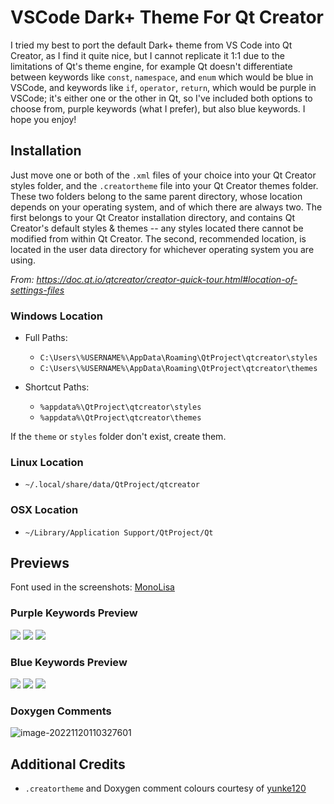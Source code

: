 # VSCode Dark+ Theme For Qt Creator

I tried my best to port the default Dark+ theme from VS Code into Qt Creator, as I find it quite nice, but I cannot replicate it 1:1 due to the limitations of Qt's theme engine, for example Qt doesn't differentiate between keywords like `const`, `namespace`, and `enum` which would be blue in VSCode, and keywords like `if`, `operator`, `return`, which would be purple in VSCode; it's either one or the other in Qt, so I've included both options to choose from, purple keywords (what I prefer), but also blue keywords. I hope you enjoy!

## Installation

Just move one or both of the `.xml` files of your choice into your Qt Creator styles folder, and the `.creatortheme` file into your Qt Creator themes folder. These two folders belong to the same parent directory, whose location depends on your operating system, and of which there are always two. The first belongs to your Qt Creator installation directory, and contains Qt Creator's default styles & themes -- any styles located there cannot be modified from within Qt Creator. The second, recommended location, is located in the user data directory for whichever operating system you are using.

_From: https://doc.qt.io/qtcreator/creator-quick-tour.html#location-of-settings-files_

### Windows Location
- Full Paths: 
  * `C:\Users\%USERNAME%\AppData\Roaming\QtProject\qtcreator\styles`
  * `C:\Users\%USERNAME%\AppData\Roaming\QtProject\qtcreator\themes`

- Shortcut Paths:   
  * `%appdata%\QtProject\qtcreator\styles`
  * `%appdata%\QtProject\qtcreator\themes`

If the `theme` or `styles` folder don't exist, create them.

### Linux Location
- `~/.local/share/data/QtProject/qtcreator`

### OSX Location
- `~/Library/Application Support/QtProject/Qt`

## Previews
Font used in the screenshots:  [MonoLisa](https://www.monolisa.dev/)

### Purple Keywords Preview 
![](screenshots/purple1.png)
![](screenshots/purple2.png)
![](screenshots/purple3.png)

### Blue Keywords Preview
![](screenshots/blue1.png)
![](screenshots/blue2.png)
![](screenshots/blue3.png)

### Doxygen Comments
![image-20221120110327601](screenshots/image-20221120110327601.png)

## Additional Credits
* `.creatortheme` and Doxygen comment colours courtesy of [yunke120](https://github.com/yunke120)
